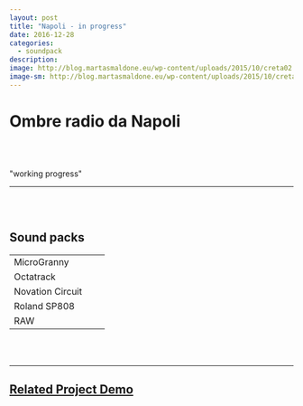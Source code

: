 ```yaml
---
layout: post
title: "Napoli - in progress"
date: 2016-12-28
categories:
  - soundpack
description: 
image: http://blog.martasmaldone.eu/wp-content/uploads/2015/10/creta02.jpg
image-sm: http://blog.martasmaldone.eu/wp-content/uploads/2015/10/creta02.jpg
---
```


#  Ombre radio da Napoli



<br><br>

"working progress"



***
<br><br>

## Sound packs

|                  |                 |                           |
|------------------|-----------------|---------------------------|
| MicroGranny      |     |              |
| Octatrack        |  |  |
| Novation Circuit |    |           |
| Roland SP808     |  |                           |
| RAW              |    |             |

<br><br>

***



## [Related Project Demo](http://www.aavv.io/)


